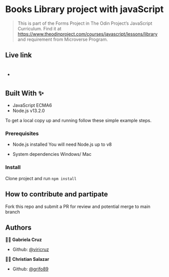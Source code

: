 # Books Library project with javaScript

> This is part of the Forms Project in The Odin Project’s JavaScript Curriculum. Find it at https://www.theodinproject.com/courses/javascript/lessons/library and requirement from Microverse Program.


## Live link

* #

## Built With ✨

- JavaScript ECMA6
- Node.js v13.2.0

To get a local copy up and running follow these simple example steps.

### Prerequisites
* Node.js installed
You will need Node.js up to v8

* System dependencies
Windows/ Mac


### Install
Clone project and run
`npm install`


## How to contribute and partipate
Fork this repo and submit a PR for review and potential merge to main branch



## Authors

👨‍💻 **Gabriela Cruz**

- Github: [@viricruz](https://github.com/viricruz)

👨‍💻 **Christian Salazar**

- Github: [@grifo89](https://github.com/grifo89)
